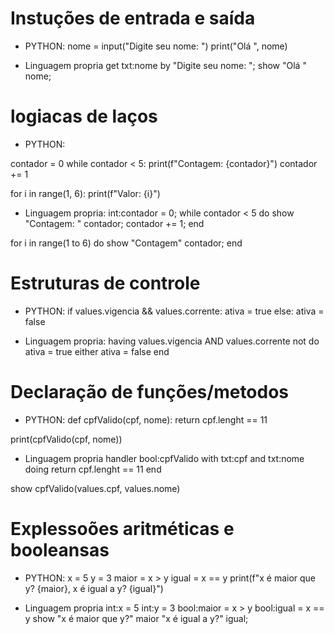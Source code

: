 # Instuções de entrada e saída

- PYTHON:
  nome = input("Digite seu nome: ")
  print("Olá ", nome)

- Linguagem propria
  get txt:nome by "Digite seu nome: ";
  show "Olá " nome;

# logiacas de laços

- PYTHON:

contador = 0
while contador < 5:
print(f"Contagem: {contador}")
contador += 1

for i in range(1, 6):
print(f"Valor: {i}")

- Linguagem propria:
  int:contador = 0;
  while contador < 5 do
  show "Contagem: " contador;
  contador += 1;
  end

for i in range(1 to 6) do
show "Contagem" contador;
end

# Estruturas de controle

- PYTHON:
  if values.vigencia && values.corrente:
  ativa = true
  else:
  ativa = false

- Linguagem propria:
  having values.vigencia AND values.corrente not do
  ativa = true
  either
  ativa = false
  end

# Declaração de funções/metodos

- PYTHON:
  def cpfValido(cpf, nome):
  return cpf.lenght == 11

print(cpfValido(cpf, nome))

- Linguagem propria
  handler bool:cpfValido with txt:cpf and txt:nome doing
  return cpf.lenght == 11
  end

show cpfValido(values.cpf, values.nome)

# Explessoões aritméticas e booleansas

- PYTHON:
  x = 5
  y = 3
  maior = x > y
  igual = x == y
  print(f"x é maior que y? {maior}, x é igual a y? {igual}")

- Linguagem propria
  int:x = 5
  int:y = 3
  bool:maior = x > y
  bool:igual = x == y
  show "x é maior que y?" maior "x é igual a y?" igual;
